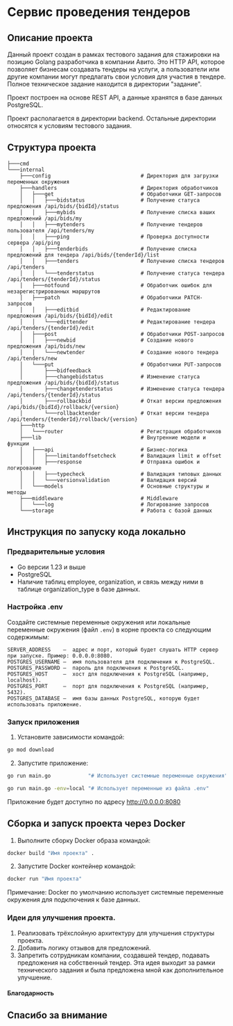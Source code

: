 # Сервис проведения тендеров

## Описание проекта

Данный проект создан в рамках тестового задания для стажировки на позицию Golang разработчика в компании Авито. Это HTTP API, которое позволяет бизнесам создавать тендеры на услуги, а пользователи или другие компании могут предлагать свои условия для участия в тендере. Полное техническое задание находится в директории "задание".

Проект построен на основе REST API, а данные хранятся в базе данных PostgreSQL.

Проект располагается в директории backend. Остальные директории относятся к условиям тестового задания.

## Структура проекта
```
├───cmd
└───internal
    ├───config                             # Директория для загрузки переменных окружения
    ├───handlers                           # Директория обработчиков
    │   ├───get                            # Обработчики GET-запросов
    │   │   ├───bidstatus                  # Получение статуса предложения /api/bids/{bidId}/status
    │   │   ├───mybids                     # Получение списка ваших предложений /api/bids/my
    │   │   ├───mytenders                  # Получение тендеров пользователя /api/tenders/my
    │   │   ├───ping                       # Проверка доступности сервера /api/ping
    │   │   ├───tenderbids                 # Получение списка предложений для тендера /api/bids/{tenderId}/list
    │   │   ├───tenders                    # Получение списка тендеров /api/tenders
    │   │   └───tenderstatus               # Получение статуса тендера /api/tenders/{tenderId}/status
    │   ├───notfound                       # Обработчик ошибок для незарегистрированных маршрутов
    │   ├───patch                          # Обработчики PATCH-запросов
    │   │   ├───editbid                    # Редактирование предложения /api/bids/{bidId}/edit
    │   │   └───edittender                 # Редактирование тендера /api/tenders/{tenderId}/edit
    │   ├───post                           # Обработчики POST-запросов
    │   │   ├───newbid                     # Создание нового предложения /api/bids/new
    │   │   └───newtender                  # Создание нового тендера /api/tenders/new
    │   └───put                            # Обработчики PUT-запросов
    │       ├───bidfeedback
    │       ├───changebidstatus            # Изменение статуса предложения /api/bids/{bidId}/status           
    │       ├───changetenderstatus         # Изменение статуса тендера /api/tenders/{tenderId}/status         
    │       ├───rollbackbid                # Откат версии предложения /api/bids/{bidId}/rollback/{version}
    │       └───rollbacktender             # Откат версии тендера /api/tenders/{tenderId}/rollback/{version}
    ├───http
    │   └───router                         # Регистрация обработчиков
    ├───lib                                # Внутренние модели и функции
    │   ├───api                            # Бизнес-логика
    │   │   ├───limitandoffsetcheck        # Валидация limit и offset
    │   │   ├───response                   # Отправка ошибок и логирование
    │   │   ├───typecheck                  # Валидация типовых данных
    │   │   └───versionvalidation          # Валидация версий
    │   └───models                         # Основные структуры и методы
    ├───middleware                         # Middleware
    │   └───log                            # Логирование запросов
    └───storage                            # Работа с базой данных
```

## Инструкция по запуску кода локально

### Предварительные условия

- Go версии 1.23 и выше
- PostgreSQL
- Наличие таблиц employee, organization, и связь между ними в таблице organization_type в базе данных. 
### Настройка .env

Создайте системные переменные окружения или локальные переменные окружения (файл `.env`) в корне проекта со следующим содержимым:

```
SERVER_ADDRESS    —  адрес и порт, который будет слушать HTTP сервер при запуске. Пример: 0.0.0.0:8080.
POSTGRES_USERNAME —  имя пользователя для подключения к PostgreSQL.
POSTGRES_PASSWORD —  пароль для подключения к PostgreSQL.
POSTGRES_HOST     —  хост для подключения к PostgreSQL (например, localhost).
POSTGRES_PORT     —  порт для подключения к PostgreSQL (например, 5432).
POSTGRES_DATABASE —  имя базы данных PostgreSQL, которую будет использовать приложение.
```

### Запуск приложения

1. Установите зависимости командой:

```sh
go mod download
```

2. Запустите приложение:

```sh
go run main.go            "# Использует системные переменные окружения"
```
```sh
go run main.go -env=local "# Использует переменные из файла .env"
```

Приложение будет доступно по адресу http://0.0.0.0:8080 

## Cборка и запуск проекта через Docker

1. Выполните сборку Docker образа командой:

```sh
docker build "Имя проекта" .
```

2. Запустите Docker контейнер командой:

```sh
docker run "Имя проекта"
```

Примечание: Docker по умолчанию использует системные переменные окружения для подключения к базе данных.

### Идеи для улучшения проекта.
1) Реализовать трёхслойную архитектуру для улучшения структуры проекта.
2) Добавить логику отзывов для предложений.
3) Запретить сотрудникам компании, создавшей тендер, подавать предложения на собственный тендер. Эта идея выходит за рамки технического задания и была предложена мной как дополнительное улучшение.




#### Благодарность
## Спасибо за внимание
